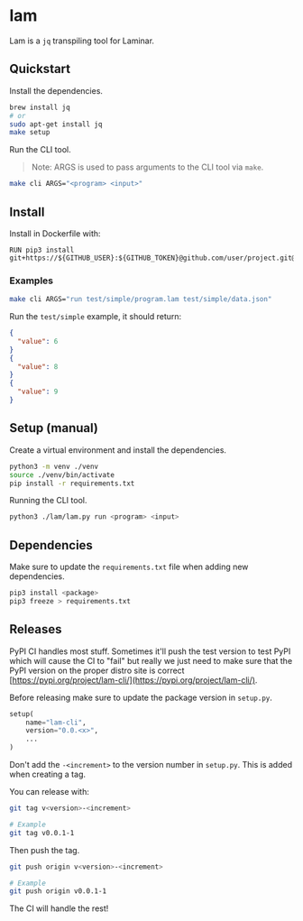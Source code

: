 # lam

Lam is a `jq` transpiling tool for Laminar.

## Quickstart

Install the dependencies.

```bash
brew install jq
# or
sudo apt-get install jq
make setup
```

Run the CLI tool.

> Note: ARGS is used to pass arguments to the CLI tool via `make`.

```bash
make cli ARGS="<program> <input>"
```

## Install

Install in Dockerfile with:

```
RUN pip3 install git+https://${GITHUB_USER}:${GITHUB_TOKEN}@github.com/user/project.git@{version}
```

### Examples

```bash
make cli ARGS="run test/simple/program.lam test/simple/data.json"
```

Run the `test/simple` example, it should return:

```json
{
  "value": 6
}
{
  "value": 8
}
{
  "value": 9
}
```

## Setup (manual)

Create a virtual environment and install the dependencies.

```bash
python3 -m venv ./venv
source ./venv/bin/activate
pip install -r requirements.txt
```

Running the CLI tool.

```bash
python3 ./lam/lam.py run <program> <input>
```

## Dependencies

Make sure to update the `requirements.txt` file when adding new dependencies.

```bash
pip3 install <package>
pip3 freeze > requirements.txt
```

## Releases

PyPI CI handles most stuff. Sometimes it'll push the test version to test PyPI which will cause the CI to "fail" but really we just need to make sure that the PyPI version on the proper distro site is correct [https://pypi.org/project/lam-cli/](https://pypi.org/project/lam-cli/).

Before releasing make sure to update the package version in `setup.py`.

```python
setup(
    name="lam-cli",
    version="0.0.<x>",
    ...
)
```

Don't add the `-<increment>` to the version number in `setup.py`. This is added when creating a tag.

You can release with:

```bash
git tag v<version>-<increment>

# Example
git tag v0.0.1-1
```

Then push the tag.

```bash
git push origin v<version>-<increment>

# Example
git push origin v0.0.1-1
```

The CI will handle the rest!